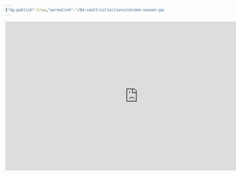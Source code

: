 ```yaml
---
{"dg-publish":true,"permalink":"/04-vault/collections/chrome-season-gameplay-with-josh/","noteIcon":"","created":"2025-09-06T15:58:23.199+02:00","updated":"2025-09-06T16:04:05.117+02:00"}
---
```




<iframe width="840" height="472" src="https://www.youtube.com/embed/Jwh1fNcVaY0?si=u1Vtkod12zUSpuFo" title="YouTube video player" frameborder="0" allow="accelerometer; autoplay; clipboard-write; encrypted-media; gyroscope; picture-in-picture; web-share" referrerpolicy="strict-origin-when-cross-origin" allowfullscreen></iframe>

































